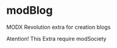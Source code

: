 modBlog
=======

MODX Revolution extra for creation blogs

Atention! This Extra require <a hfre="https://github.com/Fi1osof/modSociety">modSociety</a>
